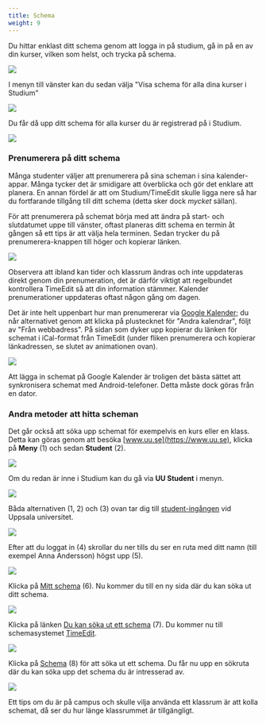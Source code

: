 ```yaml
---
title: Schema 
weight: 9
---
```


Du hittar enklast ditt schema genom att logga in på studium, gå in på en av din kurser, vilken som helst, och
trycka på schema. 

![](/images/2024/studenttjanster/schedule/OpenSchedule1.png)

I menyn till vänster kan du sedan välja "Visa schema för alla dina 
kurser i Studium"

![](/images/2024/studenttjanster/schedule/OpenSchedule2.png)

Du får då upp ditt schema för alla kurser du är registrerad på i Studium.

![](/images/2024/studenttjanster/schedule/OpenSchedule3.png)

### Prenumerera på ditt schema

Många studenter väljer att prenumerera på sina scheman i sina kalender-appar. Många tycker det är smidigare 
att överblicka och gör det enklare att planera. En annan fördel är att om Studium/TimeEdit skulle ligga nere
så har du fortfarande tillgång till ditt schema (detta sker dock *mycket* sällan).

För att prenumerera på schemat börja med att ändra på start- och slutdatumet uppe till vänster, 
oftast planeras ditt schema en termin åt gången så ett tips är att välja hela terminen. Sedan trycker du på prenumerera-knappen till höger och kopierar länken.

![](/images/2024/studenttjanster/studium/subscribe_to_schedule.gif)

Observera att ibland kan tider och klassrum ändras och inte uppdateras direkt genom din prenumeration,
 det är därför viktigt att regelbundet kontrollera TimeEdit så att din information stämmer. Kalender prenumerationer
uppdateras oftast någon gång om dagen.

Det är inte helt uppenbart hur man prenumererar via [Google Kalender](https://calendar.google.com); du når
alternativet genom att klicka på plustecknet för "Andra kalendrar", följt av "Från webbadress". På sidan som dyker upp kopierar du länken för schemat i iCal-format från TimeEdit (under fliken prenumerera och kopierar länkadressen, se slutet av animationen ovan).

![](/images/2024/studenttjanster/googlecal.gif)

Att lägga in schemat på Google Kalender är troligen det bästa sättet att synkronisera schemat med Android-telefoner. Detta måste dock göras från en dator.

### Andra metoder att hitta scheman

Det går också att söka upp schemat för exempelvis en kurs eller en klass. Detta
kan göras genom att besöka [www.uu.se](https://www.uu.se), klicka på **Meny** (1) och sedan **Student** (2).

![](/images/2025/studenttjanster/schedule/uu-se-student.png?width=666px)

Om du redan är inne i Studium kan du gå via **UU Student** i menyn. 

![](/images/2025/studenttjanster/schedule/studium-menu-uu-student.png?width=222px)

Båda alternativen (1, 2) och (3) ovan tar dig till [student-ingången][uu-student]
vid Uppsala universitet. 

[uu-student]: https://www2.uu.se/student/

![](/images/2025/studenttjanster/schedule/uu-student-login.png?width=666px)

Efter att du loggat in (4) skrollar du ner tills du ser en ruta med ditt namn
(till exempel Anna Andersson) högst upp (5). 

![](/images/2025/studenttjanster/schedule/your-name-box.png?width=444px)

Klicka på [Mitt schema][my-schedule] (6). Nu kommer du till en ny sida där du kan söka ut ditt schema.

![](/images/2025/studenttjanster/schedule/student-schedule.png?width=666px)

Klicka på länken [Du kan söka ut ett schema][student-search] (7). Du kommer nu
till schemasystemet [TimeEdit][TimeEdit].

[TimeEdit]: https://cloud.timeedit.net/uu/web

![](/images/2025/studenttjanster/schedule/time-edit-search-schedule.png?width=444px)

Klicka på [Schema][TimeEditSearch] (8) för att söka ut ett schema. Du får nu upp
en sökruta där du kan söka upp det schema du är intresserad av.


[TimeEditSearch]: https://cloud.timeedit.net/uu/web/wr_student/ri1Q4.html

[student-search]: https://cloud.timeedit.net/uu/web/wr_student/


[my-schedule]: https://www2.uu.se/student/schema

![](/images/2024/studenttjanster/schedule/timeedit_search.png)

Ett tips om du är på campus och skulle vilja använda ett klassrum är att kolla schemat, då ser du hur länge klassrummet är tillgängligt.

[timeedit]: https://cloud.timeedit.net/uu/web/schema/
